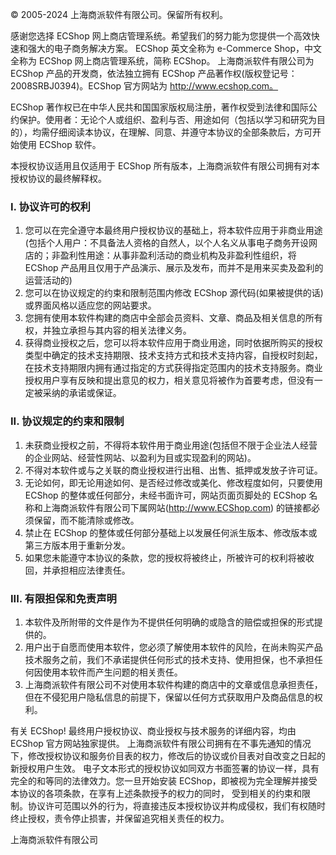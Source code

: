 © 2005-2024 上海商派软件有限公司。保留所有权利。

感谢您选择 ECShop 网上商店管理系统。希望我们的努力能为您提供一个高效快速和强大的电子商务解决方案。 ECShop 英文全称为 e-Commerce Shop，中文全称为 ECShop 网上商店管理系统，简称 ECShop。
上海商派软件有限公司为 ECShop 产品的开发商，依法独立拥有 ECShop 产品著作权(版权登记号：2008SRBJ0394)。ECShop 官方网站为 http://www.ecshop.com。

ECShop 著作权已在中华人民共和国国家版权局注册，著作权受到法律和国际公约保护。使用者：无论个人或组织、盈利与否、用途如何（包括以学习和研究为目的），均需仔细阅读本协议，在理解、同意、并遵守本协议的全部条款后，方可开始使用 ECShop 软件。

本授权协议适用且仅适用于 ECShop 所有版本，上海商派软件有限公司拥有对本授权协议的最终解释权。

### I. 协议许可的权利

1. 您可以在完全遵守本最终用户授权协议的基础上，将本软件应用于非商业用途(包括个人用户：不具备法人资格的自然人，以个人名义从事电子商务开设网店的；非盈利性用途：从事非盈利活动的商业机构及非盈利性组织，将 ECShop 产品用且仅用于产品演示、展示及发布，而并不是用来买卖及盈利的运营活动的)
2. 您可以在协议规定的约束和限制范围内修改 ECShop 源代码(如果被提供的话)或界面风格以适应您的网站要求。
3. 您拥有使用本软件构建的商店中全部会员资料、文章、商品及相关信息的所有权，并独立承担与其内容的相关法律义务。
4. 获得商业授权之后，您可以将本软件应用于商业用途，同时依据所购买的授权类型中确定的技术支持期限、技术支持方式和技术支持内容，自授权时刻起，在技术支持期限内拥有通过指定的方式获得指定范围内的技术支持服务。商业授权用户享有反映和提出意见的权力，相关意见将被作为首要考虑，但没有一定被采纳的承诺或保证。

### II. 协议规定的约束和限制

1. 未获商业授权之前，不得将本软件用于商业用途(包括但不限于企业法人经营的企业网站、经营性网站、以盈利为目或实现盈利的网站)。
2. 不得对本软件或与之关联的商业授权进行出租、出售、抵押或发放子许可证。
3. 无论如何，即无论用途如何、是否经过修改或美化、修改程度如何，只要使用 ECShop 的整体或任何部分，未经书面许可，网站页面页脚处的 ECShop 名称和上海商派软件有限公司下属网站(http://www.ECShop.com) 的链接都必须保留，而不能清除或修改。
4. 禁止在 ECShop 的整体或任何部分基础上以发展任何派生版本、修改版本或第三方版本用于重新分发。
5. 如果您未能遵守本协议的条款，您的授权将被终止，所被许可的权利将被收回，并承担相应法律责任。

### III. 有限担保和免责声明

1. 本软件及所附带的文件是作为不提供任何明确的或隐含的赔偿或担保的形式提供的。
2. 用户出于自愿而使用本软件，您必须了解使用本软件的风险，在尚未购买产品技术服务之前，我们不承诺提供任何形式的技术支持、使用担保，也不承担任何因使用本软件而产生问题的相关责任。
3. 上海商派软件有限公司不对使用本软件构建的商店中的文章或信息承担责任，但在不侵犯用户隐私信息的前提下，保留以任何方式获取用户及商品信息的权利。

有关 ECShop! 最终用户授权协议、商业授权与技术服务的详细内容，均由 ECShop 官方网站独家提供。 上海商派软件有限公司拥有在不事先通知的情况下，修改授权协议和服务价目表的权力，修改后的协议或价目表对自改变之日起的新授权用户生效。 电子文本形式的授权协议如同双方书面签署的协议一样，具有完全的和等同的法律效力。您一旦开始安装 ECShop，即被视为完全理解并接受本协议的各项条款，在享有上述条款授予的权力的同时， 受到相关的约束和限制。协议许可范围以外的行为，将直接违反本授权协议并构成侵权，我们有权随时终止授权，责令停止损害，并保留追究相关责任的权力。

上海商派软件有限公司